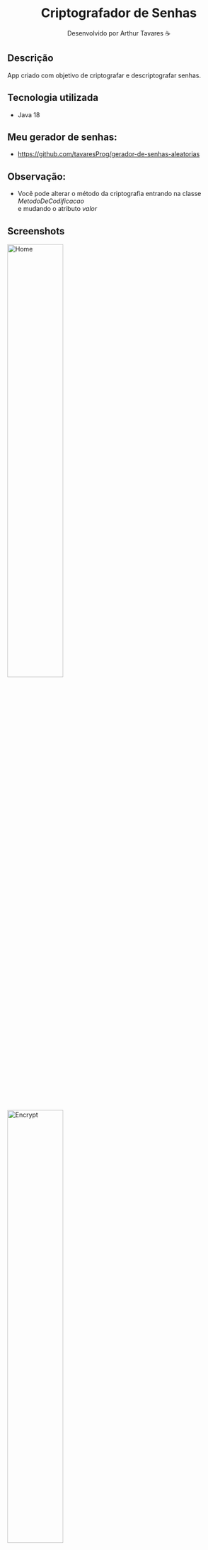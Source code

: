<div align="center">
  <h1>Criptografador de Senhas</h1>
  <p> Desenvolvido por Arthur Tavares ☕</p>
</div>

## Descrição
App criado com objetivo de criptografar e descriptografar senhas.

##  Tecnologia utilizada
- Java 18

## Meu gerador de senhas: 
- https://github.com/tavaresProg/gerador-de-senhas-aleatorias

##  Observação:
- Você pode alterar o método da criptografia entrando na classe *MetodoDeCodificacao* </br>
e mudando o atributo *valor*


## Screenshots
<img src="https://github.com/tavaresProg/criptografador-de-senhas/blob/main/screenshot%201.png" alt="Home" width="50%">
<img src="https://github.com/tavaresProg/criptografador-de-senhas/blob/main/screenshot%202.png" alt="Encrypt" width ="50%">
<img src="https://github.com/tavaresProg/criptografador-de-senhas/blob/main/screenshot%203.png" alt="Desencrypt" width ="50%">
